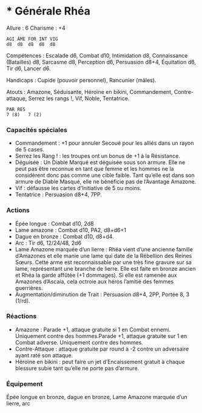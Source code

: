 # * Générale Rhéa

Allure : 6
Charisme : +4

	AGI	ÂME	FOR	INT	VIG
	d8	d8	d8	d8	d8

Compétences : Escalade d6, Combat d10, Intimidation d8, Connaissance (Batailles) d8, Sarcasme d8, Perception d6, Persuasion d8+4, Équitation d6, Tir d6, Lancer d6.

Handicaps : Cupide (pouvoir personnel), Rancunier (mâles).

Atouts : Amazone, Séduisante, Héroïne en bikini, Commandement, Contre-attaque, Serrez les rangs !, Vif, Noble, Tentatrice.

	PAR	RES
	7 (8)	7 (2)

### Capacités spéciales
- Commandement : +1 pour annuler Secoué pour les alliés dans un rayon de 5 cases.
- Serrez les Rang ! : les troupes ont un bonus de +1 à la Résistance.
- Déguisée : Un Diable Marqué est déguisée sous son armure. Elle ne peut pas être reconnue en tant que femme et les hommes ne la considèrent donc pas comme une cible faible. Tant qu’elle est dans son armure de Diable Masqué, elle ne bénéficie pas de l’Avantage Amazone.
- Vif : défausse les cartes d'Initiative de 5 ou moins.
- Tentatrice : Persuasion d8+4, 7PP.

### Actions

- Épée longue : Combat d10, 2d8
- Lame amazone : Combat d10, PA2, d8+d6+1
- Dague en bronze : Combat d10, d8+d4.
- Arc : Tir d6, 12/24/48, 2d6
- Lame Amazone marquée d’un lierre : Rhéa vient d’une ancienne famille d’Amazones et elle manie une lame qui date de la Rébellion des Reines Sœurs. Cette arme est reconnaissable par une très fine gravure sur sa lame, représentant une branche de lierre. Elle est faite en bronze ancien et Rhéa la garde affûtée (+1 dommages). Si elle est ramenée aux Amazones d’Ascaia, cela octroie aux héros l’amitié des femmes guerrières.
- Augmentation/diminution de Trait : Persuasion d8+4, 2PP, Portée 8, 3 (1/rd).

### Réactions
- Amazone : Parade +1, attaque gratuite si 1 en Combat ennemi. Uniquement contre des hommes.Parade +1, attaque gratuite sur 1 en Combat adverse. Uniquement contre des hommes.
- Contre-Attaque : attaque gratuite par round à -2 contre un adversaire ayant raté son attaque.
- Héroïne en bikini : peut faire un jet d’Encaissement gratuit à chaque blessure subie tant qu’elle ne porte pas d’armure.

### Équipement
Épée longue en bronze, dague en bronze, Lame Amazone marquée d’un lierre, arc
